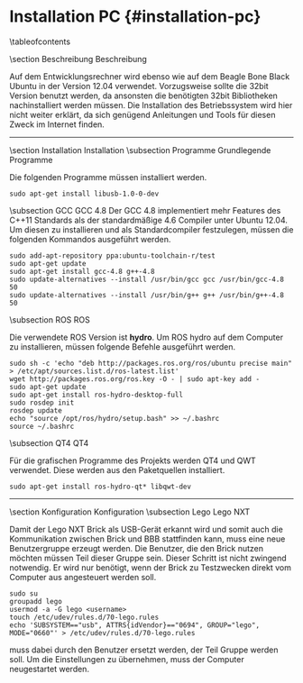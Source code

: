 Installation PC {#installation-pc}
===

\tableofcontents

\section Beschreibung Beschreibung

Auf dem Entwicklungsrechner wird ebenso wie auf dem Beagle Bone Black
Ubuntu in der Version 12.04 verwendet. Vorzugsweise sollte die 32bit
Version benutzt werden, da ansonsten die benötigten 32bit Bibliotheken
nachinstalliert werden müssen. Die Installation des Betriebssystem wird
hier nicht weiter erklärt, da sich genügend Anleitungen und Tools für
diesen Zweck im Internet finden.

---

\section Installation Installation
\subsection Programme Grundlegende Programme

Die folgenden Programme müssen installiert werden.

~~~
sudo apt-get install libusb-1.0-0-dev
~~~

\subsection GCC GCC 4.8
Der GCC 4.8 implementiert mehr Features des C++11 Standards als der
standardmäßige 4.6 Compiler unter Ubuntu 12.04. Um diesen zu
installieren und als Standardcompiler festzulegen, müssen die folgenden
Kommandos ausgeführt werden.

~~~
sudo add-apt-repository ppa:ubuntu-toolchain-r/test
sudo apt-get update
sudo apt-get install gcc-4.8 g++-4.8
sudo update-alternatives --install /usr/bin/gcc gcc /usr/bin/gcc-4.8 50
sudo update-alternatives --install /usr/bin/g++ g++ /usr/bin/g++-4.8 50
~~~

\subsection ROS ROS

Die verwendete ROS Version ist __hydro__. Um ROS hydro auf dem Computer
zu installieren, müssen folgende Befehle ausgeführt werden.

~~~
sudo sh -c 'echo "deb http://packages.ros.org/ros/ubuntu precise main" > /etc/apt/sources.list.d/ros-latest.list'
wget http://packages.ros.org/ros.key -O - | sudo apt-key add -
sudo apt-get update
sudo apt-get install ros-hydro-desktop-full
sudo rosdep init
rosdep update
echo "source /opt/ros/hydro/setup.bash" >> ~/.bashrc
source ~/.bashrc
~~~

\subsection QT4 QT4

Für die grafischen Programme des Projekts werden QT4 und QWT
verwendet. Diese werden aus den Paketquellen installiert.

~~~
sudo apt-get install ros-hydro-qt* libqwt-dev
~~~

---

\section Konfiguration Konfiguration
\subsection Lego Lego NXT

Damit der Lego NXT Brick als USB-Gerät erkannt wird und somit auch die
Kommunikation zwischen Brick und BBB stattfinden kann, muss eine neue
Benutzergruppe erzeugt werden. Die Benutzer, die den Brick nutzen
möchten müssen Teil dieser Gruppe sein. Dieser Schritt ist nicht
zwingend notwendig. Er wird nur benötigt, wenn der Brick zu Testzwecken
direkt vom Computer aus angesteuert werden soll.

~~~
sudo su
groupadd lego
usermod -a -G lego <username>
touch /etc/udev/rules.d/70-lego.rules
echo 'SUBSYSTEM=="usb", ATTRS{idVendor}=="0694", GROUP="lego", MODE="0660"' > /etc/udev/rules.d/70-lego.rules
~~~

__<username>__ muss dabei durch den Benutzer ersetzt werden, der Teil
Gruppe werden soll. Um die Einstellungen zu übernehmen, muss der
Computer neugestartet werden.
